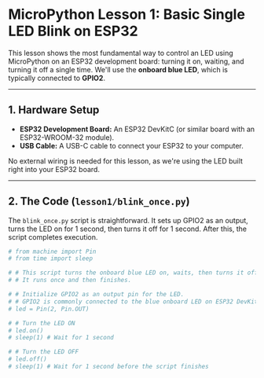 # MicroPython Lesson 1: Basic Single LED Blink on ESP32

This lesson shows the most fundamental way to control an LED using MicroPython on an ESP32 development board: turning it on, waiting, and turning it off a single time. We'll use the **onboard blue LED**, which is typically connected to **GPIO2**.

---

## 1. Hardware Setup

* **ESP32 Development Board:** An ESP32 DevKitC (or similar board with an ESP32-WROOM-32 module).
* **USB Cable:** A USB-C cable to connect your ESP32 to your computer.

No external wiring is needed for this lesson, as we're using the LED built right into your ESP32 board.

---

## 2. The Code (`lesson1/blink_once.py`)

The `blink_once.py` script is straightforward. It sets up GPIO2 as an output, turns the LED on for 1 second, then turns it off for 1 second. After this, the script completes execution.

```python
# from machine import Pin
# from time import sleep

# # This script turns the onboard blue LED on, waits, then turns it off.
# # It runs once and then finishes.

# # Initialize GPIO2 as an output pin for the LED.
# # GPIO2 is commonly connected to the blue onboard LED on ESP32 DevKitC boards.
# led = Pin(2, Pin.OUT)

# # Turn the LED ON
# led.on()
# sleep(1) # Wait for 1 second

# # Turn the LED OFF
# led.off()
# sleep(1) # Wait for 1 second before the script finishes